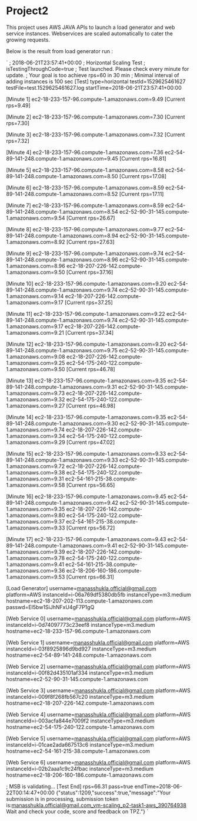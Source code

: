 # Project2
This project uses AWS JAVA APIs to launch a load generator and web service instances. Webservices are scaled automatically to cater the growing requests.

Below is the result from load generator run : 

`
; 2018-06-21T23:57:41+00:00
; Horizontal Scaling Test
; isTestingThroughCode=true
; Test launched. Please check every minute for update.
; Your goal is too achieve rps=60 in 30 min
; Minimal interval of adding instances is 100 sec
[Test]
type=horizontal
testId=1529625461627
testFile=test.1529625461627.log
startTime=2018-06-21T23:57:41+00:00

[Minute 1]
ec2-18-233-157-96.compute-1.amazonaws.com=9.49
[Current rps=9.49]

[Minute 2]
ec2-18-233-157-96.compute-1.amazonaws.com=7.30
[Current rps=7.30]

[Minute 3]
ec2-18-233-157-96.compute-1.amazonaws.com=7.32
[Current rps=7.32]

[Minute 4]
ec2-18-233-157-96.compute-1.amazonaws.com=7.36
ec2-54-89-141-248.compute-1.amazonaws.com=9.45
[Current rps=16.81]

[Minute 5]
ec2-18-233-157-96.compute-1.amazonaws.com=8.58
ec2-54-89-141-248.compute-1.amazonaws.com=8.50
[Current rps=17.08]

[Minute 6]
ec2-18-233-157-96.compute-1.amazonaws.com=8.59
ec2-54-89-141-248.compute-1.amazonaws.com=8.52
[Current rps=17.11]

[Minute 7]
ec2-18-233-157-96.compute-1.amazonaws.com=8.59
ec2-54-89-141-248.compute-1.amazonaws.com=8.54
ec2-52-90-31-145.compute-1.amazonaws.com=9.54
[Current rps=26.67]

[Minute 8]
ec2-18-233-157-96.compute-1.amazonaws.com=9.77
ec2-54-89-141-248.compute-1.amazonaws.com=8.94
ec2-52-90-31-145.compute-1.amazonaws.com=8.92
[Current rps=27.63]

[Minute 9]
ec2-18-233-157-96.compute-1.amazonaws.com=9.74
ec2-54-89-141-248.compute-1.amazonaws.com=8.96
ec2-52-90-31-145.compute-1.amazonaws.com=8.96
ec2-18-207-226-142.compute-1.amazonaws.com=9.50
[Current rps=37.16]

[Minute 10]
ec2-18-233-157-96.compute-1.amazonaws.com=9.20
ec2-54-89-141-248.compute-1.amazonaws.com=9.74
ec2-52-90-31-145.compute-1.amazonaws.com=9.14
ec2-18-207-226-142.compute-1.amazonaws.com=9.17
[Current rps=37.25]

[Minute 11]
ec2-18-233-157-96.compute-1.amazonaws.com=9.22
ec2-54-89-141-248.compute-1.amazonaws.com=9.74
ec2-52-90-31-145.compute-1.amazonaws.com=9.17
ec2-18-207-226-142.compute-1.amazonaws.com=9.21
[Current rps=37.34]

[Minute 12]
ec2-18-233-157-96.compute-1.amazonaws.com=9.20
ec2-54-89-141-248.compute-1.amazonaws.com=9.75
ec2-52-90-31-145.compute-1.amazonaws.com=9.08
ec2-18-207-226-142.compute-1.amazonaws.com=9.25
ec2-54-175-240-122.compute-1.amazonaws.com=9.50
[Current rps=46.78]

[Minute 13]
ec2-18-233-157-96.compute-1.amazonaws.com=9.35
ec2-54-89-141-248.compute-1.amazonaws.com=9.31
ec2-52-90-31-145.compute-1.amazonaws.com=9.73
ec2-18-207-226-142.compute-1.amazonaws.com=9.32
ec2-54-175-240-122.compute-1.amazonaws.com=9.27
[Current rps=46.98]

[Minute 14]
ec2-18-233-157-96.compute-1.amazonaws.com=9.35
ec2-54-89-141-248.compute-1.amazonaws.com=9.30
ec2-52-90-31-145.compute-1.amazonaws.com=9.74
ec2-18-207-226-142.compute-1.amazonaws.com=9.34
ec2-54-175-240-122.compute-1.amazonaws.com=9.29
[Current rps=47.02]

[Minute 15]
ec2-18-233-157-96.compute-1.amazonaws.com=9.33
ec2-54-89-141-248.compute-1.amazonaws.com=9.33
ec2-52-90-31-145.compute-1.amazonaws.com=9.72
ec2-18-207-226-142.compute-1.amazonaws.com=9.38
ec2-54-175-240-122.compute-1.amazonaws.com=9.31
ec2-54-161-215-38.compute-1.amazonaws.com=9.58
[Current rps=56.65]

[Minute 16]
ec2-18-233-157-96.compute-1.amazonaws.com=9.45
ec2-54-89-141-248.compute-1.amazonaws.com=9.42
ec2-52-90-31-145.compute-1.amazonaws.com=9.35
ec2-18-207-226-142.compute-1.amazonaws.com=9.80
ec2-54-175-240-122.compute-1.amazonaws.com=9.37
ec2-54-161-215-38.compute-1.amazonaws.com=9.33
[Current rps=56.72]

[Minute 17]
ec2-18-233-157-96.compute-1.amazonaws.com=9.43
ec2-54-89-141-248.compute-1.amazonaws.com=9.41
ec2-52-90-31-145.compute-1.amazonaws.com=9.39
ec2-18-207-226-142.compute-1.amazonaws.com=9.78
ec2-54-175-240-122.compute-1.amazonaws.com=9.41
ec2-54-161-215-38.compute-1.amazonaws.com=9.36
ec2-18-206-160-186.compute-1.amazonaws.com=9.53
[Current rps=66.31]

[Load Generator]
username=manasshukla.official@gmail.com
platform=AWS
instanceId=i-06a769df5380db5fb
instanceType=m3.medium
hostname=ec2-18-207-202-113.compute-1.amazonaws.com
passwd=EI5bw1SiJhNFxU4gF7P1gQ

[Web Service 0]
username=manasshukla.official@gmail.com
platform=AWS
instanceId=i-0d74097773c23eef8
instanceType=m3.medium
hostname=ec2-18-233-157-96.compute-1.amazonaws.com

[Web Service 1]
username=manasshukla.official@gmail.com
platform=AWS
instanceId=i-03f8925896d9bd927
instanceType=m3.medium
hostname=ec2-54-89-141-248.compute-1.amazonaws.com

[Web Service 2]
username=manasshukla.official@gmail.com
platform=AWS
instanceId=i-00f82d435101af334
instanceType=m3.medium
hostname=ec2-52-90-31-145.compute-1.amazonaws.com

[Web Service 3]
username=manasshukla.official@gmail.com
platform=AWS
instanceId=i-009f8f268fb567c20
instanceType=m3.medium
hostname=ec2-18-207-226-142.compute-1.amazonaws.com

[Web Service 4]
username=manasshukla.official@gmail.com
platform=AWS
instanceId=i-003acfa844e7009f2
instanceType=m3.medium
hostname=ec2-54-175-240-122.compute-1.amazonaws.com

[Web Service 5]
username=manasshukla.official@gmail.com
platform=AWS
instanceId=i-01cae2ada667513c6
instanceType=m3.medium
hostname=ec2-54-161-215-38.compute-1.amazonaws.com

[Web Service 6]
username=manasshukla.official@gmail.com
platform=AWS
instanceId=i-02b2aaa1c9c24fbac
instanceType=m3.medium
hostname=ec2-18-206-160-186.compute-1.amazonaws.com

; MSB is validating...
[Test End]
rps=66.31
pass=true
endTime=2018-06-22T00:14:47+00:00
{"status":1209,"success":true,"message":"Your submission is in processing, submission token is:manasshukla.official@gmail.com_vm-scaling_p2-task1-aws_390764938 Wait and check your code, score and feedback on TPZ."}
`
